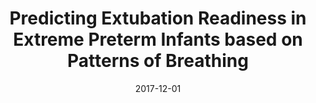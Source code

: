 ---
title: "Predicting Extubation Readiness in Extreme Preterm Infants based on Patterns of Breathing"
collection: publications
permalink: 
excerpt: '...'
date: 2017-12-01
venue: '10th IEEE Symposium Series on Computational Intelligence (SSCI), 2017'
paperurl: 'https://arxiv.org/pdf/1808.07991'
authors: 'Charles C. Onu, Lara J. Kanbar, Wissam Shalish, Karen A. Brown, Guilherme M. Sant`` ` ``Anna, Robert E. Kearney, Doina Precup.'
---